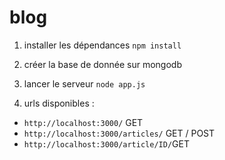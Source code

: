 # blog

1) installer les dépendances
`npm install`

2) créer la base de donnée sur mongodb

3) lancer le serveur
`node app.js`

4) urls disponibles :
- `http://localhost:3000/` GET
- `http://localhost:3000/articles/` GET / POST
- `http://localhost:3000/article/ID/`GET

